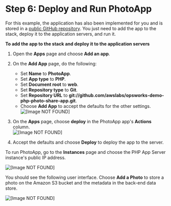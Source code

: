 # Step 6: Deploy and Run PhotoApp<a name="using-s3-run"></a>

For this example, the application has also been implemented for you and is stored in a [public GitHub repository](https://github.com/amazonwebservices/opsworks-demo-php-photo-share-app)\. You just need to add the app to the stack, deploy it to the application servers, and run it\. 

**To add the app to the stack and deploy it to the application servers**

1. Open the **Apps** page and choose **Add an app**\.

1. On the **Add App** page, do the following:
   + Set **Name** to **PhotoApp**\.
   + Set **App type** to **PHP**\.
   + Set **Document root** to **web**\.
   + Set **Repository type** to **Git**\.
   + Set **Repository URL** to **git://github\.com/awslabs/opsworks\-demo\-php\-photo\-share\-app\.git**\.
   + Choose **Add App** to accept the defaults for the other settings\.  
![\[Image NOT FOUND\]](http://docs.aws.amazon.com/opsworks/latest/userguide/images/photoapp_walkthrough_app.png)

1. On the **Apps** page, choose **deploy** in the PhotoApp app's **Actions** column\.  
![\[Image NOT FOUND\]](http://docs.aws.amazon.com/opsworks/latest/userguide/images/photoapp_walkthrough_deploy.png)

1. Accept the defaults and choose **Deploy** to deploy the app to the server\.

To run PhotoApp, go to the **Instances** page and choose the PHP App Server instance's public IP address\.

![\[Image NOT FOUND\]](http://docs.aws.amazon.com/opsworks/latest/userguide/images/photoapp_walkthrough_run.png)

You should see the following user interface\. Choose **Add a Photo** to store a photo on the Amazon S3 bucket and the metadata in the back\-end data store\.

![\[Image NOT FOUND\]](http://docs.aws.amazon.com/opsworks/latest/userguide/images/photoapp_walkthrough_ui.png)